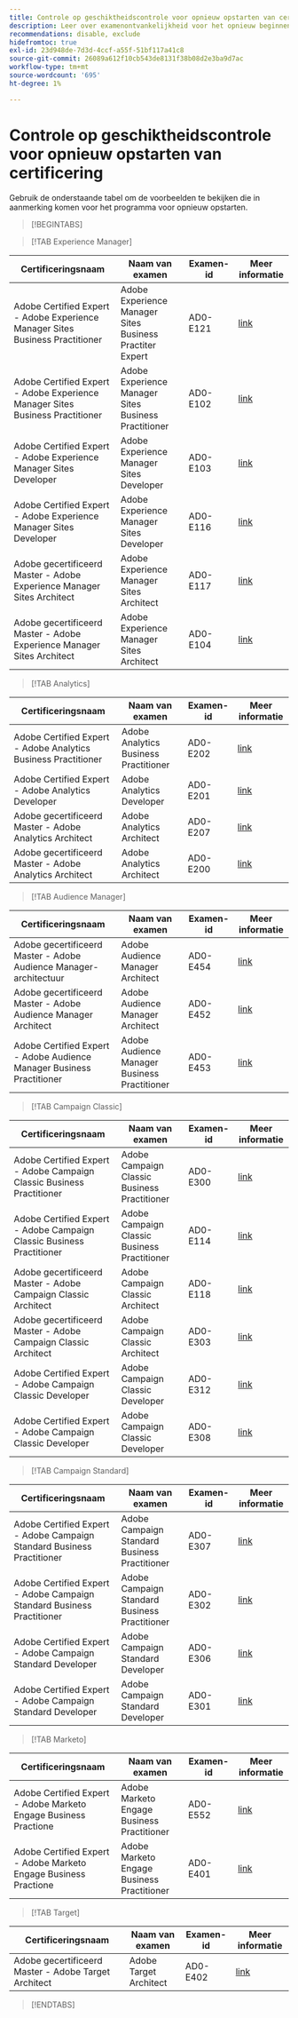 ```yaml
---
title: Controle op geschiktheidscontrole voor opnieuw opstarten van certificering
description: Leer over examenontvankelijkheid voor het opnieuw beginnen van een certificatieprogramma bij Adobe.
recommendations: disable, exclude
hidefromtoc: true
exl-id: 23d948de-7d3d-4ccf-a55f-51bf117a41c8
source-git-commit: 26089a612f10cb543de8131f38b08d2e3ba9d7ac
workflow-type: tm+mt
source-wordcount: '695'
ht-degree: 1%

---
```


# Controle op geschiktheidscontrole voor opnieuw opstarten van certificering

Gebruik de onderstaande tabel om de voorbeelden te bekijken die in aanmerking komen voor het programma voor opnieuw opstarten.

>[!BEGINTABS]

>[!TAB Experience Manager]

| Certificeringsnaam | Naam van examen | Examen-id | Meer informatie |
| --- | --- | --- | --- |
| Adobe Certified Expert - Adobe Experience Manager Sites Business Practitioner | Adobe Experience Manager Sites Business Practiter Expert | AD0-E121 | [link](https://experienceleague.adobe.com/docs/certification/certification/restart-program.html?lang=en&quot;) |
| Adobe Certified Expert - Adobe Experience Manager Sites Business Practitioner | Adobe Experience Manager Sites Business Practitioner | AD0-E102 | [link](https://experienceleague.adobe.com/docs/certification/certification/restart-program.html?lang=en&quot;) |
| Adobe Certified Expert - Adobe Experience Manager Sites Developer | Adobe Experience Manager Sites Developer | AD0-E103 | [link](https://experienceleague.adobe.com/docs/certification/certification/restart-program.html?lang=en&quot;) |
| Adobe Certified Expert - Adobe Experience Manager Sites Developer | Adobe Experience Manager Sites Developer | AD0-E116 | [link](https://experienceleague.adobe.com/docs/certification/certification/restart-program.html?lang=en&quot;) |
| Adobe gecertificeerd Master - Adobe Experience Manager Sites Architect | Adobe Experience Manager Sites Architect | AD0-E117 | [link](https://experienceleague.adobe.com/docs/certification/certification/restart-program.html?lang=en&quot;) |
| Adobe gecertificeerd Master - Adobe Experience Manager Sites Architect | Adobe Experience Manager Sites Architect | AD0-E104 | [link](https://experienceleague.adobe.com/docs/certification/certification/restart-program.html?lang=en&quot;) |

>[!TAB Analytics]

| Certificeringsnaam | Naam van examen | Examen-id | Meer informatie |
| --- | --- | --- | --- |
| Adobe Certified Expert - Adobe Analytics Business Practitioner | Adobe Analytics Business Practitioner | AD0-E202 | [link](https://experienceleague.adobe.com/docs/certification/certification/restart-program.html?lang=en&quot;) |
| Adobe Certified Expert - Adobe Analytics Developer | Adobe Analytics Developer | AD0-E201 | [link](https://experienceleague.adobe.com/docs/certification/certification/restart-program.html?lang=en&quot;) |
| Adobe gecertificeerd Master - Adobe Analytics Architect | Adobe Analytics Architect | AD0-E207 | [link](https://experienceleague.adobe.com/docs/certification/certification/restart-program.html?lang=en&quot;) |
| Adobe gecertificeerd Master - Adobe Analytics Architect | Adobe Analytics Architect | AD0-E200 | [link](https://experienceleague.adobe.com/docs/certification/certification/restart-program.html?lang=en&quot;) |

>[!TAB Audience Manager]

| Certificeringsnaam | Naam van examen | Examen-id | Meer informatie |
| --- | --- | --- | --- |
| Adobe gecertificeerd Master - Adobe Audience Manager-architectuur | Adobe Audience Manager Architect | AD0-E454 | [link](https://experienceleague.adobe.com/docs/certification/certification/restart-program.html?lang=en&quot;) |
| Adobe gecertificeerd Master - Adobe Audience Manager Architect | Adobe Audience Manager Architect | AD0-E452 | [link](https://experienceleague.adobe.com/docs/certification/certification/restart-program.html?lang=en&quot;) |
| Adobe Certified Expert - Adobe Audience Manager Business Practitioner | Adobe Audience Manager Business Practitioner | AD0-E453 | [link](https://experienceleague.adobe.com/docs/certification/certification/restart-program.html?lang=en&quot;) |

>[!TAB Campaign Classic]

| Certificeringsnaam | Naam van examen | Examen-id | Meer informatie |
| --- | --- | --- | --- |
| Adobe Certified Expert - Adobe Campaign Classic Business Practitioner | Adobe Campaign Classic Business Practitioner | AD0-E300 | [link](https://experienceleague.adobe.com/docs/certification/certification/restart-program.html?lang=en&quot;) |
| Adobe Certified Expert - Adobe Campaign Classic Business Practitioner | Adobe Campaign Classic Business Practitioner | AD0-E114 | [link](https://experienceleague.adobe.com/docs/certification/certification/restart-program.html?lang=en&quot;) |
| Adobe gecertificeerd Master - Adobe Campaign Classic Architect | Adobe Campaign Classic Architect | AD0-E118 | [link](https://experienceleague.adobe.com/docs/certification/certification/restart-program.html?lang=en&quot;) |
| Adobe gecertificeerd Master - Adobe Campaign Classic Architect | Adobe Campaign Classic Architect | AD0-E303 | [link](https://experienceleague.adobe.com/docs/certification/certification/restart-program.html?lang=en&quot;) |
| Adobe Certified Expert - Adobe Campaign Classic Developer | Adobe Campaign Classic Developer | AD0-E312 | [link](https://experienceleague.adobe.com/docs/certification/certification/restart-program.html?lang=en&quot;) |
| Adobe Certified Expert - Adobe Campaign Classic Developer | Adobe Campaign Classic Developer | AD0-E308 | [link](https://experienceleague.adobe.com/docs/certification/certification/restart-program.html?lang=en&quot;) |

>[!TAB Campaign Standard]

| Certificeringsnaam | Naam van examen | Examen-id | Meer informatie |
| --- | --- | --- | --- |
| Adobe Certified Expert - Adobe Campaign Standard Business Practitioner | Adobe Campaign Standard Business Practitioner | AD0-E307 | [link](https://experienceleague.adobe.com/docs/certification/certification/restart-program.html?lang=en&quot;) |
| Adobe Certified Expert - Adobe Campaign Standard Business Practitioner | Adobe Campaign Standard Business Practitioner | AD0-E302 | [link](https://experienceleague.adobe.com/docs/certification/certification/restart-program.html?lang=en&quot;) |
| Adobe Certified Expert - Adobe Campaign Standard Developer | Adobe Campaign Standard Developer | AD0-E306 | [link](https://experienceleague.adobe.com/docs/certification/certification/restart-program.html?lang=en&quot;) |
| Adobe Certified Expert - Adobe Campaign Standard Developer | Adobe Campaign Standard Developer | AD0-E301 | [link](https://experienceleague.adobe.com/docs/certification/certification/restart-program.html?lang=en&quot;) |

>[!TAB Marketo]

| Certificeringsnaam | Naam van examen | Examen-id | Meer informatie |
| --- | --- | --- | --- |
| Adobe Certified Expert - Adobe Marketo Engage Business Practione | Adobe Marketo Engage Business Practitioner | AD0-E552 | [link](https://experienceleague.adobe.com/docs/certification/certification/restart-program.html?lang=en&quot;) |
| Adobe Certified Expert - Adobe Marketo Engage Business Practione | Adobe Marketo Engage Business Practitioner | AD0-E401 | [link](https://experienceleague.adobe.com/docs/certification/certification/restart-program.html?lang=en&quot;) |

>[!TAB Target]

| Certificeringsnaam | Naam van examen | Examen-id | Meer informatie |
| --- | --- | --- | --- |
| Adobe gecertificeerd Master - Adobe Target Architect | Adobe Target Architect | AD0-E402 | [link](https://experienceleague.adobe.com/docs/certification/certification/restart-program.html?lang=en&quot;) |

>[!ENDTABS]
